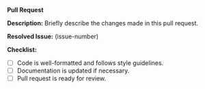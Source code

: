 **Pull Request**

**Description:**
Briefly describe the changes made in this pull request.

**Resolved Issue:** (issue-number)

**Checklist:**
- [ ] Code is well-formatted and follows style guidelines.
- [ ] Documentation is updated if necessary.
- [ ] Pull request is ready for review.
